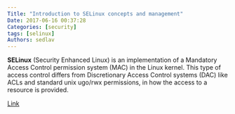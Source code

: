 ```yaml
---
Title: "Introduction to SELinux concepts and management"
Date: 2017-06-16 00:37:28
Categories: [security]
tags: [selinux]
Authors: sedlav
---
```


**SELinux** (Security Enhanced Linux) is an implementation of a Mandatory Access Control permission system (MAC) in the Linux kernel. This type of access control differs from Discretionary Access Control systems (DAC) like ACLs and standard unix ugo/rwx permissions, in how the access to a resource is provided.

[Link](https://linuxconfig.org/introduction-to-selinux-concepts-and-management)
